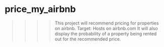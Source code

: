 # price_my_airbnb

>>>>This project will recommend pricing for properties on airbnb. 
>>>>Target: Hosts on airbnb.com
>>>>It will also display the probability of a property being rented out for the recommended price. 
